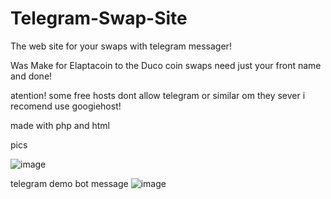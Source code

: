 # Telegram-Swap-Site
The web site for your swaps with telegram messager! 

Was Make for Elaptacoin to the Duco coin swaps
need just your front name and done!

atention!
some free hosts dont allow telegram or similar om they sever
i recomend use googiehost!

made with php and html 

pics

![image](https://github.com/user-attachments/assets/862ba435-60f1-4ebb-a377-e49a6324cbb8)

telegram demo bot message
![image](https://github.com/user-attachments/assets/b5036afa-1b04-46b0-ba88-835c84f8368d)

